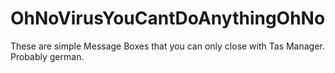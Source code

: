 # OhNoVirusYouCantDoAnythingOhNo
These are simple Message Boxes that you can only close with Tas Manager. Probably german.
